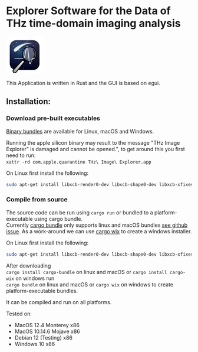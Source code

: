 # Explorer Software for the Data of THz time-domain imaging analysis

<a href="https://github.com/hacknus/thz-image-explorer/releases"><img src="icons/icon.png" alt=“” width="100" height="100"> </img> </a>

This Application is written in Rust and the GUI is based on egui.
## Installation:

### Download pre-built executables

[Binary bundles](https://github.com/hacknus/thz-image-explorer/releases) are available for Linux, macOS and Windows.

Running the apple silicon binary may result to the message "THz Image Explorer" is damaged and cannot be opened.", to get
around this you first need to run:  
`xattr -rd com.apple.quarantine THz\ Image\ Explorer.app`

On Linux first install the following:

```sh
sudo apt-get install libxcb-render0-dev libxcb-shape0-dev libxcb-xfixes0-dev libxkbcommon-dev libssl-dev
```

### Compile from source

The source code can be run using ```cargo run``` or bundled to a platform-executable using cargo bundle.  
Currently [cargo bundle](https://github.com/burtonageo/cargo-bundle) only supports linux and macOS
bundles [see github issue](https://github.com/burtonageo/cargo-bundle/issues/77).
As a work-around we can use [cargo wix](https://github.com/volks73/cargo-wix) to create a windows installer.

On Linux first install the following:

```sh
sudo apt-get install libxcb-render0-dev libxcb-shape0-dev libxcb-xfixes0-dev libxkbcommon-dev libssl-dev
```

After downloading  
```cargo install cargo-bundle``` on linux and macOS or ```cargo install cargo-wix``` on windows
run  
```cargo bundle``` on linux and macOS or ```cargo wix``` on windows to create platform-executable bundles.

It can be compiled and run on all platforms.




Tested on:
- MacOS 12.4 Monterey x86
- MacOS 10.14.6 Mojave x86
- Debian 12 (Testing) x86
- Windows 10 x86